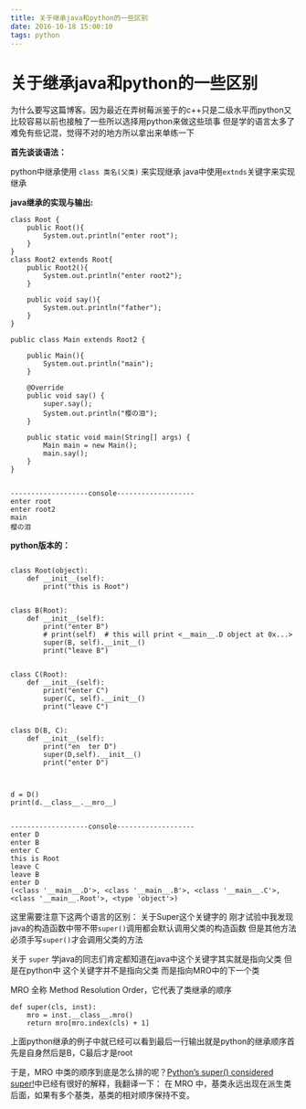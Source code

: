 ```yaml
---
title: 关于继承java和python的一些区别
date: 2016-10-18 15:00:10
tags: python
---
```

# 关于继承java和python的一些区别

为什么要写这篇博客。因为最近在弄树莓派鉴于的c++只是二级水平而python又比较容易以前也接触了一些所以选择用python来做这些琐事
但是学的语言太多了难免有些记混，觉得不对的地方所以拿出来单练一下

**首先谈谈语法：**

python中继承使用 `class 类名(父类)` 来实现继承
java中使用`extnds`关键字来实现继承

**java继承的实现与输出:**
```
class Root {
    public Root(){
        System.out.println("enter root");
    }
}
class Root2 extends Root{
    public Root2(){
        System.out.println("enter root2");
    }

    public void say(){
        System.out.println("father");
    }
}

public class Main extends Root2 {

    public Main(){
        System.out.println("main");
    }

    @Override
    public void say() {
        super.say();
        System.out.println("樱の泪");
    }

    public static void main(String[] args) {
        Main main = new Main();
        main.say();
    }
}


-------------------console-------------------
enter root
enter root2
main
樱の泪

```

**python版本的：**

```

class Root(object):
    def __init__(self):
        print("this is Root")


class B(Root):
    def __init__(self):
        print("enter B")
        # print(self)  # this will print <__main__.D object at 0x...>
        super(B, self).__init__()
        print("leave B")


class C(Root):
    def __init__(self):
        print("enter C")
        super(C, self).__init__()
        print("leave C")


class D(B, C):
    def __init__(self):
        print("en  ter D")
        super(D,self).__init__()
        print("enter D")



d = D()
print(d.__class__.__mro__)


-------------------console-------------------
enter D
enter B
enter C
this is Root
leave C
leave B
enter D
(<class '__main__.D'>, <class '__main__.B'>, <class '__main__.C'>, <class '__main__.Root'>, <type 'object'>)

```

这里需要注意下这两个语言的区别：
关于Super这个关键字的
刚才试验中我发现java的构造函数中带不带`super()`调用都会默认调用父类的构造函数
但是其他方法必须手写`super()`才会调用父类的方法

关于 `super` 学java的同志们肯定都知道在java中这个关键字其实就是指向父类
但是在python中 这个关键字并不是指向父类 而是指向MRO中的下一个类

MRO 全称 Method Resolution Order，它代表了类继承的顺序

```
def super(cls, inst):
    mro = inst.__class__.mro()
    return mro[mro.index(cls) + 1]
```

上面python继承的例子中就已经可以看到最后一行输出就是python的继承顺序首先是自身然后是B，C最后才是root

于是，MRO 中类的顺序到底是怎么排的呢？[Python’s super() considered super!][1]中已经有很好的解释，我翻译一下：
在 MRO 中，基类永远出现在派生类后面，如果有多个基类，基类的相对顺序保持不变。


[1]:https://rhettinger.wordpress.com/2011/05/26/super-considered-super/